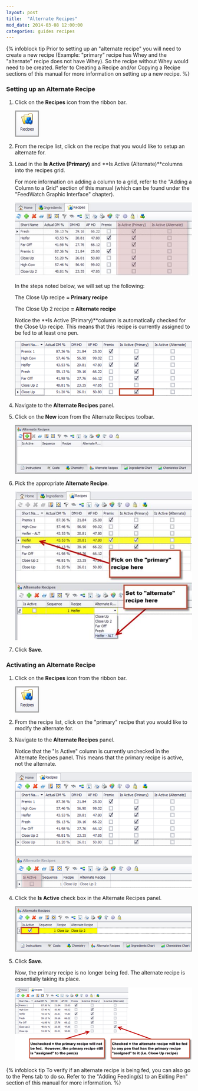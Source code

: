 ```yaml
---
layout: post
title:  "Alternate Recipes"
mod_date: 2014-03-08 12:00:00
categories: guides recipes
---
```


{% infoblock tip Prior to setting up an "alternate recipe" you will need to create a new recipe (Example: "primary" recipe has Whey and the "alternate" recipe does not have Whey). So the recipe without Whey would need to be created. Refer to Creating a Recipe and/or Copying a Recipe sections of this manual for more information on setting up a new recipe. %}


### Setting up an Alternate Recipe

1.  Click on the **Recipes** icon from the ribbon bar.

    ![](/assets/images/image129.png)

2.  From the recipe list, click on the recipe that you would like to setup an alternate for.

3.  Load in the **Is Active (Primary)** and **Is Active (Alternate)**columns into the recipes grid.

    For more information on adding a column to a grid, refer to the "Adding a Column to a Grid" section of this manual (which can be found under the "FeedWatch Graphic Interface" chapter).

    ![](/assets/images/image162.jpg)

    In the steps noted below, we will set up the following:

    The Close Up recipe **= Primary recipe**

    The Close Up 2 recipe **= Alternate recipe**

    Notice the **Is Active (Primary)**column is automatically checked for the Close Up recipe. This means that this recipe is currently assigned to be fed to at least one pen.

    ![](/assets/images/image163.png)

4.  Navigate to the **Alternate Recipes** panel.

5.  Click on the **New** icon from the Alternate Recipes toolbar.

    ![](/assets/images/image164.jpg)

6.  Pick the appropriate **Alternate Recipe**.

    ![](/assets/images/image165.jpg)

7.  Click **Save**.

### Activating an Alternate Recipe

1.  Click on the **Recipes** icon from the ribbon bar.

    ![](/assets/images/image129.png)

2.  From the recipe list, click on the "primary" recipe that you would like to modify the alternate for.

3.  Navigate to the **Alternate Recipes** panel.

    Notice that the "Is Active" column is currently unchecked in the Alternate Recipes panel. This means that the primary recipe is active, not the alternate.

    ![](/assets/images/image166.png)

4.  Click the **Is Active** check box in the Alternate Recipes
panel.

    ![](/assets/images/image167.png)

5.  Click **Save**.

    Now, the primary recipe is no longer being fed. The alternate recipe is essentially taking its place.

    ![](/assets/images/image168.png)

{% infoblock tip To verify if an alternate recipe is being fed, you can also go to the Pens tab to do so. Refer to the "Adding Feeding(s) to an Exiting Pen" section of this manual for more information. %}
